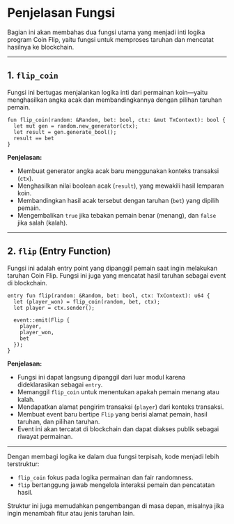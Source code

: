 # Penjelasan Fungsi

Bagian ini akan membahas dua fungsi utama yang menjadi inti logika program Coin Flip, yaitu fungsi untuk memproses taruhan dan mencatat hasilnya ke blockchain.

---

## 1. `flip_coin`

Fungsi ini bertugas menjalankan logika inti dari permainan koin—yaitu menghasilkan angka acak dan membandingkannya dengan pilihan taruhan pemain.

```move
fun flip_coin(random: &Random, bet: bool, ctx: &mut TxContext): bool {
  let mut gen = random.new_generator(ctx);
  let result = gen.generate_bool();
  result == bet
}
```

**Penjelasan:**
- Membuat generator angka acak baru menggunakan konteks transaksi (`ctx`).
- Menghasilkan nilai boolean acak (`result`), yang mewakili hasil lemparan koin.
- Membandingkan hasil acak tersebut dengan taruhan (`bet`) yang dipilih pemain.
- Mengembalikan `true` jika tebakan pemain benar (menang), dan `false` jika salah (kalah).

---

## 2. `flip` (Entry Function)

Fungsi ini adalah entry point yang dipanggil pemain saat ingin melakukan taruhan Coin Flip. Fungsi ini juga yang mencatat hasil taruhan sebagai event di blockchain.

```move
entry fun flip(random: &Random, bet: bool, ctx: TxContext): u64 {
  let (player_won) = flip_coin(random, bet, ctx);
  let player = ctx.sender();

  event::emit(Flip {
    player,
    player_won,
    bet
  });
}
```

**Penjelasan:**
- Fungsi ini dapat langsung dipanggil dari luar modul karena dideklarasikan sebagai `entry`.
- Memanggil `flip_coin` untuk menentukan apakah pemain menang atau kalah.
- Mendapatkan alamat pengirim transaksi (`player`) dari konteks transaksi.
- Membuat event baru bertipe `Flip` yang berisi alamat pemain, hasil taruhan, dan pilihan taruhan.
- Event ini akan tercatat di blockchain dan dapat diakses publik sebagai riwayat permainan.

---

Dengan membagi logika ke dalam dua fungsi terpisah, kode menjadi lebih terstruktur:
- `flip_coin` fokus pada logika permainan dan fair randomness.
- `flip` bertanggung jawab mengelola interaksi pemain dan pencatatan hasil.

Struktur ini juga memudahkan pengembangan di masa depan, misalnya jika ingin menambah fitur atau jenis taruhan lain.